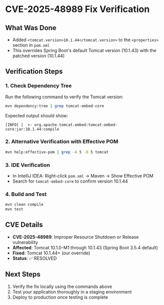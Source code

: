 # CVE-2025-48989 Fix Verification

## What Was Done
- Added `<tomcat.version>10.1.44</tomcat.version>` to the `<properties>` section in `pom.xml`
- This overrides Spring Boot's default Tomcat version (10.1.43) with the patched version (10.1.44)

## Verification Steps

### 1. Check Dependency Tree
Run the following command to verify the Tomcat version:
```bash
mvn dependency:tree | grep tomcat-embed-core
```

Expected output should show:
```
[INFO] |  +- org.apache.tomcat.embed:tomcat-embed-core:jar:10.1.44:compile
```

### 2. Alternative Verification with Effective POM
```bash
mvn help:effective-pom | grep -A 5 -B 5 tomcat
```

### 3. IDE Verification
- In IntelliJ IDEA: Right-click `pom.xml` → Maven → Show Effective POM
- Search for `tomcat-embed-core` to confirm version 10.1.44

### 4. Build and Test
```bash
mvn clean compile
mvn test
```

## CVE Details
- **CVE-2025-48989**: Improper Resource Shutdown or Release vulnerability
- **Affected**: Tomcat 10.1.0-M1 through 10.1.43 (Spring Boot 3.5.4 default)
- **Fixed**: Tomcat 10.1.44+ (our override)
- **Status**: ✅ RESOLVED

## Next Steps
1. Verify the fix locally using the commands above
2. Test your application thoroughly in a staging environment
3. Deploy to production once testing is complete